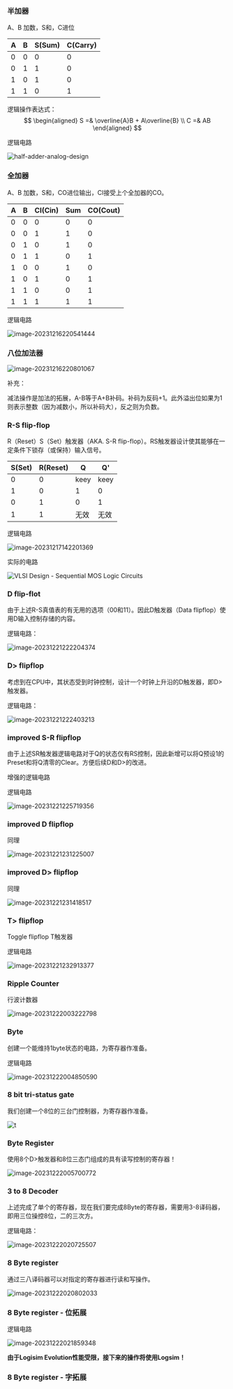 ### 半加器

A、B 加数，S和，C进位

| A    | B    | S(Sum) | C(Carry) |
| ---- | ---- | ------ | -------- |
| 0    | 0    | 0      | 0        |
| 0    | 1    | 1      | 0        |
| 1    | 0    | 1      | 0        |
| 1    | 1    | 0      | 1        |

逻辑操作表达式：
$$
\begin{aligned}
    S =& \overline{A}B + A\overline{B} \\
    C =& AB
\end{aligned}
$$

逻辑电路

![half-adder-analog-design](assets/half-adder-analog-design.png)

### 全加器

A、B 加数，S和，CO进位输出，CI接受上个全加器的CO。

| A    | B    | CI(Cin) | Sum  | CO(Cout) |
| ---- | ---- | ------- | ---- | -------- |
| 0    | 0    | 0       | 0    | 0        |
| 0    | 0    | 1       | 1    | 0        |
| 0    | 1    | 0       | 1    | 0        |
| 0    | 1    | 1       | 0    | 1        |
| 1    | 0    | 0       | 1    | 0        |
| 1    | 0    | 1       | 0    | 1        |
| 1    | 1    | 0       | 0    | 1        |
| 1    | 1    | 1       | 1    | 1        |

逻辑电路

![image-20231216220541444](assets/full-adder-analog-design.png)

### 八位加法器

![image-20231216220801067](assets/8-bit-adder-analog-design.png)

补充：

减法操作是加法的拓展，A-B等于A+B补码。补码为反码+1。此外溢出位如果为1则表示整数（因为减数小，所以补码大），反之则为负数。

### R-S flip-flop

R（Reset）S（Set）触发器（AKA. S-R flip-flop）。RS触发器设计使其能够在一定条件下锁存（或保持）输入信号。

| S(Set) | R(Reset) | Q    | Q'   |
| ------ | -------- | ---- | ---- |
| 0      | 0        | keey | keey |
| 1      | 0        | 1    | 0    |
| 0      | 1        | 0    | 1    |
| 1      | 1        | 无效 | 无效 |

逻辑电路

![image-20231217142201369](assets/R-S-flip-flop-analog-design.png)

实际的电路

![VLSI Design - Sequential MOS Logic Circuits](assets/cmos_sr_latch.jpg)

### D flip-flot

由于上述R-S真值表的有无用的选项（00和11）。因此D触发器（Data flipflop）使用D输入控制存储的内容。

逻辑电路：

![image-20231221222204374](assets/D-flipflop-analog-design.png)

### D> flipflop

考虑到在CPU中，其状态受到时钟控制，设计一个时钟上升沿的D触发器，即D>触发器。

逻辑电路：

![image-20231221222403213](assets/D-rising-edge-flipflop-analog-design.png)

### improved S-R flipflop

由于上述SR触发器逻辑电路对于Q的状态仅有RS控制，因此新增可以将Q预设1的Preset和将Q清零的Clear。方便后续D和D>的改进。

增强的逻辑电路

逻辑电路

![image-20231221225719356](assets/improved-S-R-flipflop-analog-design.png)

### improved D flipflop

同理

![image-20231221231225007](assets/improved-D-flipflop-analog-design.png)

### improved D> flipflop

同理

![image-20231221231418517](assets/improved-D-rising-edge-flipflop-analog-design.png)

### T> flipflop

Toggle flipflop T触发器

逻辑电路

![image-20231221232913377](assets/T-rising-edge-flipflop-analog-design.png)

### Ripple Counter

行波计数器

![image-20231222003222798](assets/ripple-counter-analog-design.png)

### Byte

创建一个能维持1byte状态的电路，为寄存器作准备。

逻辑电路

![image-20231222004850590](assets/byte-analog-design.png)

### 8 bit tri-status gate

我们创建一个8位的三台门控制器，为寄存器作准备。

![t](assets/tri-status-gate-analog-design.png)

### Byte Register

使用8个D>触发器和8位三态门组成的具有读写控制的寄存器！

![image-20231222005700772](assets/byte-register-analog-design.png)

### 3 to 8 Decoder

上述完成了单个的寄存器，现在我们要完成8Byte的寄存器，需要用3-8译码器，即用三位操控8位，二的三次方。

逻辑电路：

![image-20231222020725507](assets/3-to-8-decoder-analog-design.png)

### 8 Byte register

通过三八译码器可以对指定的寄存器进行读和写操作。

![image-20231222020802033](assets/8-byte-register-analog-design.png)

### 8 Byte register - 位拓展

逻辑电路

![image-20231222021859348](assets/8-byte-register-bit-ext-analog-design.png)

**由于Logisim Evolution性能受限，接下来的操作将使用Logsim！**

### 8 Byte register - 字拓展


